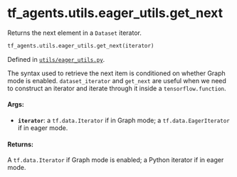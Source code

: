<div itemscope itemtype="http://developers.google.com/ReferenceObject">
<meta itemprop="name" content="tf_agents.utils.eager_utils.get_next" />
<meta itemprop="path" content="Stable" />
</div>

# tf_agents.utils.eager_utils.get_next

Returns the next element in a `Dataset` iterator.

``` python
tf_agents.utils.eager_utils.get_next(iterator)
```



Defined in [`utils/eager_utils.py`](https://github.com/tensorflow/agents/tree/master/tf_agents/utils/eager_utils.py).

<!-- Placeholder for "Used in" -->

The syntax used to retrieve the next item is conditioned on whether Graph mode
is enabled. `dataset_iterator` and `get_next` are useful when we need to
construct an iterator and iterate through it inside a `tensorflow.function`.

#### Args:

* <b>`iterator`</b>: a `tf.data.Iterator` if in Graph mode; a `tf.data.EagerIterator`
    if in eager mode.

#### Returns:

A `tf.data.Iterator` if Graph mode is enabled; a Python iterator if in eager
mode.